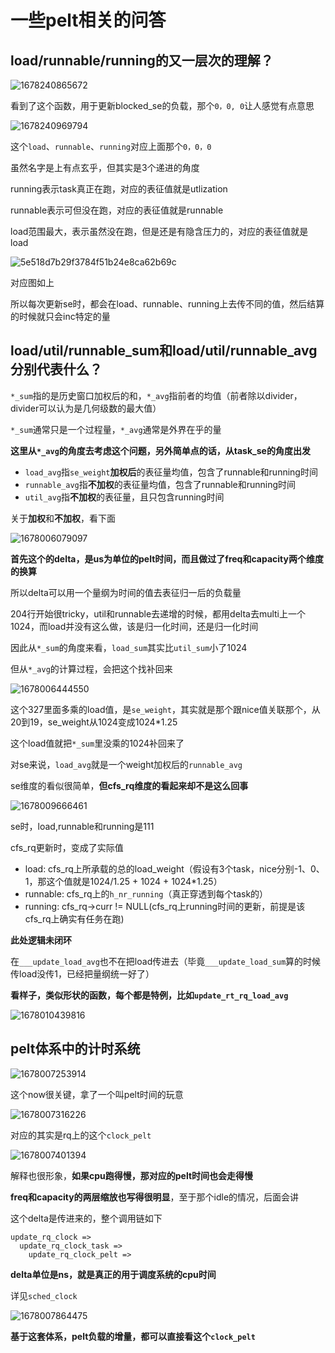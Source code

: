# 一些pelt相关的问答
## load/runnable/running的又一层次的理解？
![1678240865672](https://user-images.githubusercontent.com/31315527/223600029-bac390d2-6598-48d1-8ee2-6894aa5113c4.png)

看到了这个函数，用于更新blocked_se的负载，那个`0，0, 0`让人感觉有点意思

![1678240969794](https://user-images.githubusercontent.com/31315527/223600263-f2d0e612-7e3e-4d33-9669-2bd3cac4ff9c.png)

这个`load`、`runnable`、`running`对应上面那个`0，0，0`

虽然名字是上有点玄乎，但其实是3个递进的角度

running表示task真正在跑，对应的表征值就是utlization

runnable表示可但没在跑，对应的表征值就是runnable

load范围最大，表示虽然没在跑，但是还是有隐含压力的，对应的表征值就是load

![5e518d7b29f3784f51b24e8ca62b69c](https://user-images.githubusercontent.com/31315527/223602605-62096e97-ee71-4447-a6ed-110226e9398e.png)

对应图如上

所以每次更新se时，都会在load、runnable、running上去传不同的值，然后结算的时候就只会inc特定的量


## load/util/runnable_sum和load/util/runnable_avg分别代表什么？

`*_sum`指的是历史窗口加权后的和，`*_avg`指前者的均值（前者除以divider，divider可以认为是几何级数的最大值）

`*_sum`通常只是一个过程量，`*_avg`通常是外界在乎的量

**这里从`*_avg`的角度去考虑这个问题，另外简单点的话，从task_se的角度出发**

* `load_avg`指`se_weight`**加权后**的表征量均值，包含了runnable和running时间
* `runnable_avg`指**不加权**的表征量均值，包含了runnable和running时间
* `util_avg`指**不加权**的表征量，且只包含running时间

关于**加权**和**不加权**，看下面

![1678006079097](https://user-images.githubusercontent.com/31315527/222950855-d903a5b5-8021-4f4f-872e-020419a58276.png)

**首先这个的delta，是us为单位的pelt时间，而且做过了freq和capacity两个维度的换算**

所以delta可以用一个量纲为时间的值去表征归一后的负载量

204行开始很tricky，util和runnable去递增的时候，都用delta去multi上一个1024，而load并没有这么做，该是归一化时间，还是归一化时间

因此从`*_sum`的角度来看，`load_sum`其实比`util_sum`小了1024

但从`*_avg`的计算过程，会把这个找补回来

![1678006444550](https://user-images.githubusercontent.com/31315527/222951110-7f21e23f-214c-4a27-b50d-3e1c72cbe5b5.png)

这个327里面多乘的load值，是`se_weight`，其实就是那个跟nice值关联那个，从20到19，se_weight从1024变成1024*1.25

这个load值就把`*_sum`里没乘的1024补回来了

对se来说，`load_avg`就是一个weight加权后的`runnable_avg`



se维度的看似很简单，**但cfs_rq维度的看起来却不是这么回事**

![1678009666461](https://user-images.githubusercontent.com/31315527/222953307-80e9ef21-833d-4945-b774-54ab386b594b.png)

se时，load,runnable和running是111

cfs_rq更新时，变成了实际值

* load: cfs_rq上所承载的总的load_weight（假设有3个task，nice分别-1、0、1，那这个值就是1024/1.25 + 1024 + 1024*1.25）
* runnable: cfs_rq上的`h_nr_running`（真正穿透到每个task的）
* running: cfs_rq->curr != NULL(cfs_rq上running时间的更新，前提是该cfs_rq上确实有任务在跑)

**此处逻辑未闭环**

在`___update_load_avg`也不在把load传进去（毕竟`___update_load_sum`算的时候传load没传1，已经把量纲统一好了）

**看样子，类似形状的函数，每个都是特例，比如`update_rt_rq_load_avg`**

![1678010439816](https://user-images.githubusercontent.com/31315527/222953782-53666412-cd54-43d4-8da2-6c7cf13362be.png)

## pelt体系中的计时系统
![1678007253914](https://user-images.githubusercontent.com/31315527/222951660-82598dc4-376d-4eff-bb23-a0934dd3d663.png)

这个now很关键，拿了一个叫pelt时间的玩意

![1678007316226](https://user-images.githubusercontent.com/31315527/222951704-37fc5141-18b3-46d4-8a48-96b2519329d5.png)

对应的其实是rq上的这个`clock_pelt`

![1678007401394](https://user-images.githubusercontent.com/31315527/222951753-cf0411cb-eda8-457a-bfd3-bfcb9e46e836.png)

解释也很形象，**如果cpu跑得慢，那对应的pelt时间也会走得慢**

**freq和capacity的两层缩放也写得很明显**，至于那个idle的情况，后面会讲

这个delta是传进来的，整个调用链如下

```
update_rq_clock =>
  update_rq_clock_task =>
    update_rq_clock_pelt =>
```

**delta单位是ns，就是真正的用于调度系统的cpu时间**

详见`sched_clock`

![1678007864475](https://user-images.githubusercontent.com/31315527/222952075-38783423-1514-42de-8d33-3f7a6bf38a77.png)

**基于这套体系，pelt负载的增量，都可以直接看这个`clock_pelt`**









